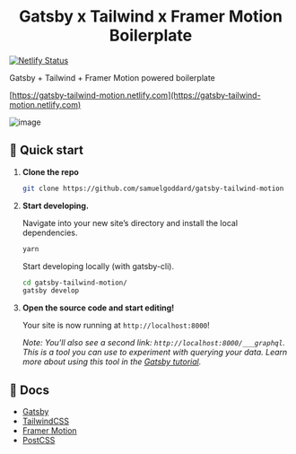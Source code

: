 <h1 align="center">
  Gatsby x Tailwind x Framer Motion Boilerplate
</h1>

[![Netlify Status](https://api.netlify.com/api/v1/badges/7e52dbac-aec4-4a56-864f-e33649fadc9b/deploy-status)](https://app.netlify.com/sites/gatsby-tailwind-motion/deploys)

Gatsby + Tailwind + Framer Motion powered boilerplate

[https://gatsby-tailwind-motion.netlify.com](https://gatsby-tailwind-motion.netlify.com)

![image](https://user-images.githubusercontent.com/3153995/208251091-68ae5563-60a5-4d6b-a436-39a357507a96.png)


## 🚀 Quick start

1.  **Clone the repo**

    ```sh
    git clone https://github.com/samuelgoddard/gatsby-tailwind-motion
    ```

1.  **Start developing.**

    Navigate into your new site’s directory and install the local dependencies.

    ```sh
    yarn
    ```

    Start developing locally (with gatsby-cli).

    ```sh
    cd gatsby-tailwind-motion/
    gatsby develop
    ```

1.  **Open the source code and start editing!**

    Your site is now running at `http://localhost:8000`!

    _Note: You'll also see a second link: _`http://localhost:8000/___graphql`_. This is a tool you can use to experiment with querying your data. Learn more about using this tool in the [Gatsby tutorial](https://www.gatsbyjs.org/tutorial/part-five/#introducing-graphiql)._

## 📄 Docs

- [Gatsby](https://www.gatsbyjs.org/docs/)
- [TailwindCSS](https://tailwindcss.com/)
- [Framer Motion](https://www.framer.com/motion/)
- [PostCSS](https://postcss.org/)
